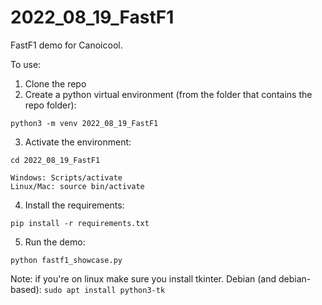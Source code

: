 # 2022_08_19_FastF1
FastF1 demo for Canoicool.

To use:

1. Clone the repo
2. Create a python virtual environment (from the folder that contains the repo folder):
  ```
  python3 -m venv 2022_08_19_FastF1
  ````
3. Activate the environment:
  ```
  cd 2022_08_19_FastF1
  
  Windows: Scripts/activate
  Linux/Mac: source bin/activate
  ```
4. Install the requirements:
  ```
  pip install -r requirements.txt
  ```
5. Run the demo:
  ```
  python fastf1_showcase.py
  ```


Note: if you're on linux make sure you install tkinter.
Debian (and debian-based): `sudo apt install python3-tk`
